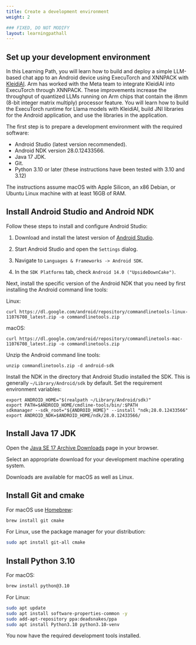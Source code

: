 ```yaml
---
title: Create a development environment
weight: 2

### FIXED, DO NOT MODIFY
layout: learningpathall
---
```


## Set up your development environment

In this Learning Path, you will learn how to build and deploy a simple LLM-based chat app to an Android device using ExecuTorch and XNNPACK with [KleidiAI](https://gitlab.arm.com/kleidi/kleidiai). Arm has worked with the Meta team to integrate KleidiAI into ExecuTorch through XNNPACK. These improvements increase the throughput of quantized LLMs running on Arm chips that contain the i8mm (8-bit integer matrix multiply) processor feature. You will learn how to build the ExecuTorch runtime for Llama models with KleidiAI, build JNI libraries for the Android application, and use the libraries in the application.

The first step is to prepare a development environment with the required software:

- Android Studio (latest version recommended).
- Android NDK version 28.0.12433566.
- Java 17 JDK.
- Git.
- Python 3.10 or later (these instructions have been tested with 3.10 and 3.12)

The instructions assume macOS with Apple Silicon, an x86 Debian, or Ubuntu Linux machine with at least 16GB of RAM.

## Install Android Studio and Android NDK

Follow these steps to install and configure Android Studio:

1. Download and install the latest version of [Android Studio](https://developer.android.com/studio/).

2. Start Android Studio and open the `Settings` dialog.

3. Navigate to `Languages & Frameworks -> Android SDK`.

4. In the `SDK Platforms` tab, check `Android 14.0 ("UpsideDownCake")`.

Next, install the specific version of the Android NDK that you need by first installing the Android command line tools:

Linux:

```
curl https://dl.google.com/android/repository/commandlinetools-linux-11076708_latest.zip -o commandlinetools.zip
```

macOS:

```
curl https://dl.google.com/android/repository/commandlinetools-mac-11076708_latest.zip -o commandlinetools.zip
```

Unzip the Android command line tools:

```
unzip commandlinetools.zip -d android-sdk
```

Install the NDK in the directory that Android Studio installed the SDK. This is generally `~/Library/Android/sdk` by default. Set the requirement environment variables:

```
export ANDROID_HOME="$(realpath ~/Library/Android/sdk)"
export PATH=$ANDROID_HOME/cmdline-tools/bin/:$PATH
sdkmanager --sdk_root="${ANDROID_HOME}" --install "ndk;28.0.12433566"
export ANDROID_NDK=$ANDROID_HOME/ndk/28.0.12433566/
```

## Install Java 17 JDK

Open the [Java SE 17 Archive Downloads](https://www.oracle.com/java/technologies/javase/jdk17-archive-downloads.html) page in your browser.

Select an appropriate download for your development machine operating system.

Downloads are available for macOS as well as Linux.

## Install Git and cmake

For macOS use [Homebrew](https://brew.sh/):

``` bash
brew install git cmake
```

For Linux, use the package manager for your distribution:

``` bash
sudo apt install git-all cmake
```

## Install Python 3.10

For macOS:

``` bash
brew install python@3.10
```

For Linux:

``` bash
sudo apt update
sudo apt install software-properties-common -y
sudo add-apt-repository ppa:deadsnakes/ppa
sudo apt install Python3.10 python3.10-venv
```

You now have the required development tools installed.
